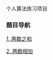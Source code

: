 个人算法练习项目

### 题目导航
[1. 两数之和](./src/main/java/leetcode/TwoSum.java)

[2. 两数相加](./src/main/java/leetcode/AddTwoNumbers.java)
